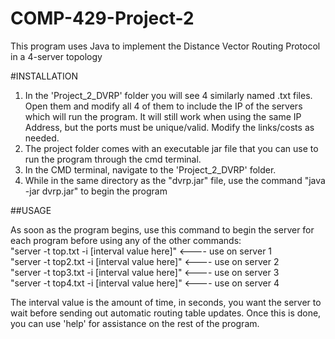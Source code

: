 # COMP-429-Project-2
This program uses Java to implement the Distance Vector Routing Protocol in a 4-server topology

#INSTALLATION

1) In the 'Project_2_DVRP' folder you will see 4 similarly named .txt files. Open them and modify all 4 of them to include the IP of the servers which will run the program.
   It will still work when using the same IP Address, but the ports must be unique/valid.
   Modify the links/costs as needed.
2) The project folder comes with an executable jar file that you can use to run the program through the cmd terminal.
3) In the CMD terminal, navigate to the 'Project_2_DVRP' folder.
4) While in the same directory as the "dvrp.jar" file, use the command "java -jar dvrp.jar" to begin the program
  
##USAGE

As soon as the program begins, use this command to begin the server for each program before using any of the other commands:\
"server -t top.txt -i [interval value here]"    <---- use on server 1\
"server -t top2.txt -i [interval value here]"    <---- use on server 2\
"server -t top3.txt -i [interval value here]"    <---- use on server 3\
"server -t top4.txt -i [interval value here]"    <---- use on server 4
  
The interval value is the amount of time, in seconds, you want the server to wait before sending out automatic routing table updates.
Once this is done, you can use 'help' for assistance on the rest of the program.
  
